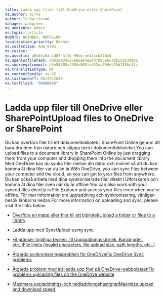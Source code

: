 ```yaml
---
title: Ladda upp filer till OneDrive eller SharePoint
ms.author: kirks
author: Techwriter40
manager: pamgreen
ms.audience: Admin
ms.topic: article
ROBOTS: NOINDEX, NOFOLLOW
localization_priority: Normal
ms.collection: Adm_O365
ms.custom: ''
ms.assetid: a016fa63-4d87-4f3d-99eb-ee134cb27dc0
ms.openlocfilehash: ddb29e04597e86ee4e54d700666548b5d2b30a81
ms.sourcegitcommit: b3e55405af384e868fcd32ea794eb15d1356c3fc
ms.translationtype: MT
ms.contentlocale: sv-SE
ms.lasthandoff: 08/29/2019
ms.locfileid: "36660846"
---
```

# <a name="upload-files-to-onedrive-or-sharepoint"></a><span data-ttu-id="28a57-102">Ladda upp filer till OneDrive eller SharePoint</span><span class="sxs-lookup"><span data-stu-id="28a57-102">Upload files to OneDrive or SharePoint</span></span>

<span data-ttu-id="28a57-103">Du kan överföra filer till ett dokumentbibliotek i SharePoint Online genom att bara dra dem från datorn och släppa dem i dokumentbiblioteket.</span><span class="sxs-lookup"><span data-stu-id="28a57-103">You can upload files to a document library in SharePoint Online by just dragging them from your computer and dropping them into the document library.</span></span> <span data-ttu-id="28a57-104">Med OneDrive kan du synka filer mellan din dator och molnet så att du kan komma åt dina filer var du än är.</span><span class="sxs-lookup"><span data-stu-id="28a57-104">With OneDrive, you can sync files between your computer and the cloud, so you can get to your files from anywhere.</span></span> <span data-ttu-id="28a57-105">Du kan också arbeta med dina synkroniserade filer direkt i Utforskaren och komma åt dina filer även när du är offline.</span><span class="sxs-lookup"><span data-stu-id="28a57-105">You can also work with your synced files directly in File Explorer and access your files even when you're offline.</span></span> <span data-ttu-id="28a57-106">För mer information om uppladdning och synkronisering, vänligen besök länkarna nedan.</span><span class="sxs-lookup"><span data-stu-id="28a57-106">For more information on uploading and sync, please visit the links below.</span></span>

- [<span data-ttu-id="28a57-107">Överföra en mapp eller filer till ett bibliotek</span><span class="sxs-lookup"><span data-stu-id="28a57-107">Upload a folder or files to a library</span></span>](https://support.office.com/article/upload-a-folder-or-files-to-a-document-library-eb18fcba-c953-4d45-8d90-8da66edeacdb)

- [<span data-ttu-id="28a57-108">Ladda upp med Sync</span><span class="sxs-lookup"><span data-stu-id="28a57-108">Upload using sync</span></span>](https://support.office.com/article/sync-files-with-the-onedrive-sync-client-in-windows-615391c4-2bd3-4aae-a42a-858262e42a49)

- [<span data-ttu-id="28a57-109">Fil gränser (ogiltiga tecken, fil Uppladdningsstorlek, Banlängder, etc..)</span><span class="sxs-lookup"><span data-stu-id="28a57-109">File limits (invalid characters, file upload size, path lengths, etc..)</span></span>](https://support.office.com/article/invalid-file-names-and-file-types-in-onedrive-onedrive-for-business-and-sharepoint-64883a5d-228e-48f5-b3d2-eb39e07630fa?ui=en-US&amp;rs=en-US&amp;ad=US)

- [<span data-ttu-id="28a57-110">Åtgärda synkroniseringsproblem för OneDrive</span><span class="sxs-lookup"><span data-stu-id="28a57-110">Fix OneDrive Sync problems</span></span>](https://support.office.com/article/Fix-OneDrive-sync-problems-83ab0d8a-8400-45b0-8dcf-dc8aa8a6bcf8)

- [<span data-ttu-id="28a57-111">Åtgärda problem med att ladda upp filer på OneDrive-webbplatsen</span><span class="sxs-lookup"><span data-stu-id="28a57-111">Fix problems uploading files on the OneDrive website</span></span>](https://support.office.com/article/Fix-problems-uploading-files-on-the-OneDrive-website-9afcc4a0-e344-4bc9-9c9d-59d3e802247e)

- [<span data-ttu-id="28a57-112">Maximera uppladdnings-och nedladdningshastighet</span><span class="sxs-lookup"><span data-stu-id="28a57-112">Maximize upload and download speed</span></span>](https://support.office.com/article/Maximize-upload-and-download-speed-8eeadfb8-501f-406d-997b-98ab6ff67f43)